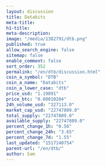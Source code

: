 ```yaml
---
layout: discussion
title: Databits
meta-title: 
h1-title: 
meta-description: 
image: "/media/1382791/dtb.png"
published: true
allow_search_engine: false
sitemap: false
enable_comment: false
sort_order: 352
permalink: "/en/dtb/discussion.html"
coin_a_symbol: "DTB"
coin_a_name: "Databits"
coin_a_lower_case: "dtb"
price_usd: "1.19891"
price_btc: "0.00010204"
24h_volume_usd: "327113.0"
market_cap_usd: "22747809.0"
total_supply: "22747809.0"
available_supply: "22747809.0"
percent_change_1h: "0.56"
percent_change_24h: "3.65"
percent_change_7d: "1.55"
last_updated: "1517140754"
parent-url: "/en/dtb/"
author: Sam
---
```



